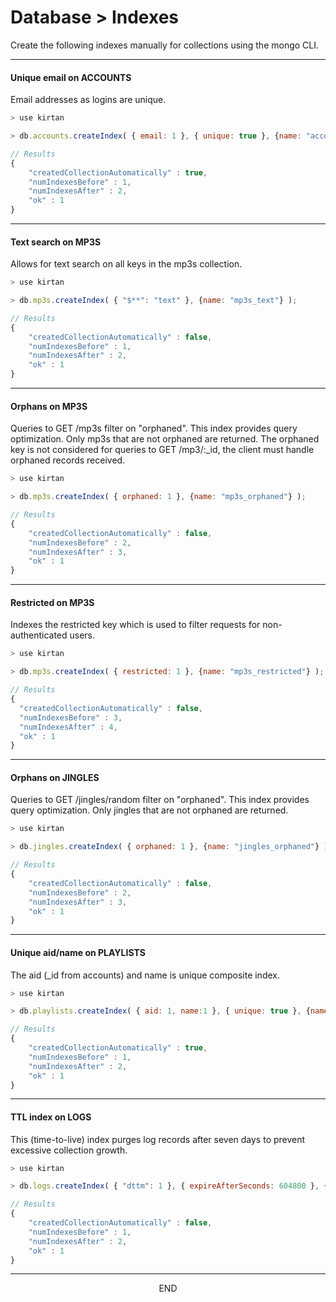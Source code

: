 <div class="page-header">
  <h1  id="page-title">Database > Indexes</h1>
</div>

Create the following indexes manually for collections using the mongo CLI.


___
#### Unique email on ACCOUNTS

Email addresses as logins are unique.

```javascript
> use kirtan

> db.accounts.createIndex( { email: 1 }, { unique: true }, {name: "accounts_email"} );

// Results
{
	"createdCollectionAutomatically" : true,
	"numIndexesBefore" : 1,
	"numIndexesAfter" : 2,
	"ok" : 1
}
```

___
#### Text search on MP3S

Allows for text search on all keys in the mp3s collection.

```javascript
> use kirtan

> db.mp3s.createIndex( { "$**": "text" }, {name: "mp3s_text"} );

// Results
{
	"createdCollectionAutomatically" : false,
	"numIndexesBefore" : 1,
	"numIndexesAfter" : 2,
	"ok" : 1
}
```


___
#### Orphans on MP3S

Queries to GET /mp3s filter on "orphaned". This index provides query optimization.
Only mp3s that are not orphaned are returned. The orphaned
key is not considered for queries to GET /mp3/:\_id, the client must handle orphaned records received.

```javascript
> use kirtan

> db.mp3s.createIndex( { orphaned: 1 }, {name: "mp3s_orphaned"} );

// Results
{
	"createdCollectionAutomatically" : false,
	"numIndexesBefore" : 2,
	"numIndexesAfter" : 3,
	"ok" : 1
}
```

___
#### Restricted on MP3S

Indexes the restricted key which is used to filter requests for non-authenticated users.

```javascript
> use kirtan

> db.mp3s.createIndex( { restricted: 1 }, {name: "mp3s_restricted"} );

// Results
{
  "createdCollectionAutomatically" : false,
  "numIndexesBefore" : 3,
  "numIndexesAfter" : 4,
  "ok" : 1
}
```

___
#### Orphans on JINGLES

Queries to GET /jingles/random filter on "orphaned". This index provides query optimization.
Only jingles that are not orphaned are returned.

```javascript
> use kirtan

> db.jingles.createIndex( { orphaned: 1 }, {name: "jingles_orphaned"} );

// Results
{
	"createdCollectionAutomatically" : false,
	"numIndexesBefore" : 2,
	"numIndexesAfter" : 3,
	"ok" : 1
}
```



___
#### Unique aid/name on PLAYLISTS

The aid (\_id from accounts) and name is unique composite index.

```javascript
> use kirtan

> db.playlists.createIndex( { aid: 1, name:1 }, { unique: true }, {name: "playlists_aid_name"} );

// Results
{
	"createdCollectionAutomatically" : true,
	"numIndexesBefore" : 1,
	"numIndexesAfter" : 2,
	"ok" : 1
}
```



___
#### TTL index on LOGS
This (time-to-live) index purges log records after seven days to prevent excessive collection growth.

```javascript
> use kirtan

> db.logs.createIndex( { "dttm": 1 }, { expireAfterSeconds: 604800 }, {name: "logs_ttl_dttm"} );

// Results
{
	"createdCollectionAutomatically" : false,
	"numIndexesBefore" : 1,
	"numIndexesAfter" : 2,
	"ok" : 1
}
```





___
<div style="margin:0 auto;text-align:center;">END</div>
